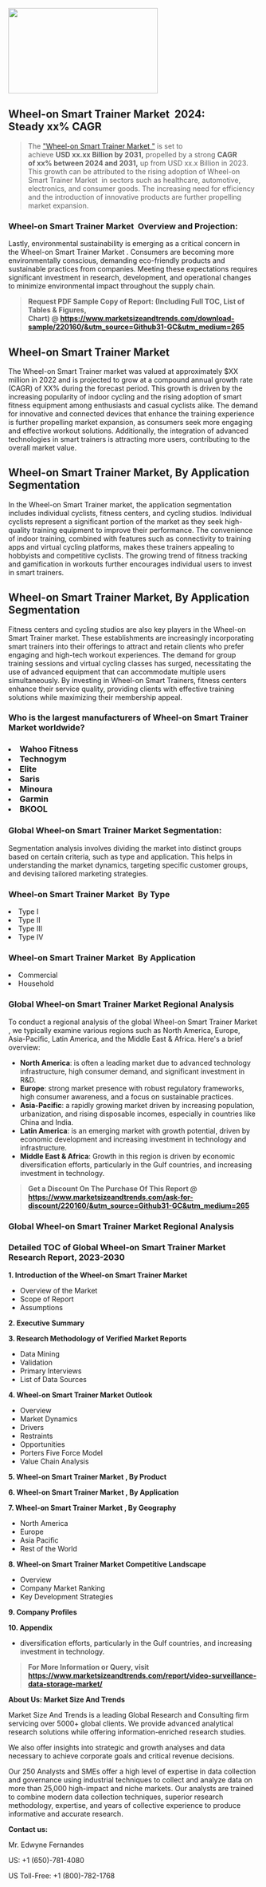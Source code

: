 <p><img class="alignnone size-medium wp-image-20088" src="https://ffe5etoiles.com/wp-content/uploads/2024/12/MST1-300x171.png" alt="" width="300" height="171" /></p><h2 id="ember46" class="ember-view reader-text-block__heading-2">Wheel-on Smart Trainer Market &nbsp;2024: Steady&nbsp;xx% CAGR</h2><blockquote id="ember47" class="ember-view reader-text-block__blockquote">The&nbsp;<a class="app-aware-link " href="https://www.marketsizeandtrends.com/download-sample/220160/&utm_source=Github31-GC&utm_medium=265" target="_blank" data-test-app-aware-link="">"Wheel-on Smart Trainer Market "</a>&nbsp;is set to achieve&nbsp;<strong>USD&nbsp;xx.xx&nbsp;Billion by 2031,</strong>&nbsp;propelled by a strong&nbsp;<strong>CAGR of&nbsp;xx% between 2024 and 2031,</strong>&nbsp;up from USD xx.x Billion in 2023. This growth can be attributed to the rising adoption of&nbsp;Wheel-on Smart Trainer Market &nbsp;in sectors such as healthcare, automotive, electronics, and consumer goods. The increasing need for efficiency and the introduction of innovative products are further propelling market expansion.</blockquote><h3 id="ember48" class="ember-view reader-text-block__heading-3">Wheel-on Smart Trainer Market &nbsp;Overview and Projection:</h3><p id="ember49" class="ember-view reader-text-block__paragraph">Lastly, environmental sustainability is emerging as a critical concern in the&nbsp;Wheel-on Smart Trainer Market . Consumers are becoming more environmentally conscious, demanding eco-friendly products and sustainable practices from companies. Meeting these expectations requires significant investment in research, development, and operational changes to minimize environmental impact throughout the supply chain.</p><blockquote id="ember50" class="ember-view reader-text-block__blockquote"><strong>Request PDF Sample Copy of Report: (Including Full TOC, List of Tables &amp; Figures, Chart)&nbsp;@&nbsp;<strong><a href="https://www.marketsizeandtrends.com/download-sample/220160/&utm_source=Github31-GC&utm_medium=265" target="_blank">https://www.marketsizeandtrends.com/download-sample/220160/&utm_source=Github31-GC&utm_medium=265</a></strong></strong></blockquote><h3 class=""><h2>Wheel-on Smart Trainer Market</h2><p>The Wheel-on Smart Trainer market was valued at approximately $XX million in 2022 and is projected to grow at a compound annual growth rate (CAGR) of XX% during the forecast period. This growth is driven by the increasing popularity of indoor cycling and the rising adoption of smart fitness equipment among enthusiasts and casual cyclists alike. The demand for innovative and connected devices that enhance the training experience is further propelling market expansion, as consumers seek more engaging and effective workout solutions. Additionally, the integration of advanced technologies in smart trainers is attracting more users, contributing to the overall market value.</p><h2>Wheel-on Smart Trainer Market, By Application Segmentation</h2><p>In the Wheel-on Smart Trainer market, the application segmentation includes individual cyclists, fitness centers, and cycling studios. Individual cyclists represent a significant portion of the market as they seek high-quality training equipment to improve their performance. The convenience of indoor training, combined with features such as connectivity to training apps and virtual cycling platforms, makes these trainers appealing to hobbyists and competitive cyclists. The growing trend of fitness tracking and gamification in workouts further encourages individual users to invest in smart trainers.</p><h2>Wheel-on Smart Trainer Market, By Application Segmentation</h2><p>Fitness centers and cycling studios are also key players in the Wheel-on Smart Trainer market. These establishments are increasingly incorporating smart trainers into their offerings to attract and retain clients who prefer engaging and high-tech workout experiences. The demand for group training sessions and virtual cycling classes has surged, necessitating the use of advanced equipment that can accommodate multiple users simultaneously. By investing in Wheel-on Smart Trainers, fitness centers enhance their service quality, providing clients with effective training solutions while maximizing their membership appeal.</p></h3><h3 id="" class="">Who is the largest manufacturers of&nbsp;Wheel-on Smart Trainer Market worldwide?</h3><h3 class=""></Li><Li>Wahoo Fitness</Li><Li> Technogym</Li><Li> Elite</Li><Li> Saris</Li><Li> Minoura</Li><Li> Garmin</Li><Li> BKOOL</h3><h3 id="ember53" class="ember-view reader-text-block__heading-3">Global&nbsp;Wheel-on Smart Trainer Market Segmentation:</h3><p id="ember54" class="ember-view reader-text-block__paragraph">Segmentation analysis involves dividing the market into distinct groups based on certain criteria, such as type and application. This helps in understanding the market dynamics, targeting specific customer groups, and devising tailored marketing strategies.</p><h3 id="" class="">Wheel-on Smart Trainer Market &nbsp;By Type</h3><p></Li><Li>Type I</Li><Li> Type II</Li><Li> Type III</Li><Li> Type IV</p><h3 id="" class="">Wheel-on Smart Trainer Market &nbsp;By Application</h3><p class=""></Li><Li>Commercial</Li><Li> Household</p><h3 id="ember62" class="ember-view reader-text-block__heading-3">Global Wheel-on Smart Trainer Market Regional Analysis</h3><p id="ember63" class="ember-view reader-text-block__paragraph">To conduct a regional analysis of the global Wheel-on Smart Trainer Market , we typically examine various regions such as North America, Europe, Asia-Pacific, Latin America, and the Middle East &amp; Africa. Here's a brief overview:</p><ul><li><strong>North America</strong>: is often a leading market due to advanced technology infrastructure, high consumer demand, and significant investment in R&amp;D.</li><li><strong>Europe</strong>: strong market presence with robust regulatory frameworks, high consumer awareness, and a focus on sustainable practices.</li><li><strong>Asia-Pacific</strong>: a rapidly growing market driven by increasing population, urbanization, and rising disposable incomes, especially in countries like China and India.</li><li><strong>Latin America</strong>: is an emerging market with growth potential, driven by economic development and increasing investment in technology and infrastructure.</li><li><strong>Middle East &amp; Africa</strong>: Growth in this region is driven by economic diversification efforts, particularly in the Gulf countries, and increasing investment in technology.</li></ul><blockquote id="ember61" class="ember-view reader-text-block__blockquote"><strong>Get a Discount On The Purchase Of This Report @ <strong><a href="https://html-cleaner.com/" target="">https://www.marketsizeandtrends.com/ask-for-discount/220160/&utm_source=Github31-GC&utm_medium=265</a></strong></strong></blockquote><h3 id="ember62" class="ember-view reader-text-block__heading-3">Global Wheel-on Smart Trainer Market Regional Analysis</h3><h3 id="" class="">Detailed TOC of Global Wheel-on Smart Trainer Market Research Report, 2023-2030</h3><p id="" class=""><strong>1. Introduction of the Wheel-on Smart Trainer Market </strong></p><ul><li>Overview of the Market</li><li>Scope of Report</li><li>Assumptions</li></ul><p id="" class=""><strong>2. Executive Summary</strong></p><p id="" class=""><strong>3. Research Methodology of Verified Market Reports</strong></p><ul><li>Data Mining</li><li>Validation</li><li>Primary Interviews</li><li>List of Data Sources</li></ul><p id="" class=""><strong>4. Wheel-on Smart Trainer Market Outlook</strong></p><ul><li>Overview</li><li>Market Dynamics</li><li>Drivers</li><li>Restraints</li><li>Opportunities</li><li>Porters Five Force Model</li><li>Value Chain Analysis</li></ul><p id="" class=""><strong>5. Wheel-on Smart Trainer Market , By Product</strong></p><p id="" class=""><strong>6. Wheel-on Smart Trainer Market , By Application</strong></p><p id="" class=""><strong>7. Wheel-on Smart Trainer Market , By Geography</strong></p><ul><li>North America</li><li>Europe</li><li>Asia Pacific</li><li>Rest of the World</li></ul><p id="" class=""><strong>8. Wheel-on Smart Trainer Market Competitive Landscape</strong></p><ul><li>Overview</li><li>Company Market Ranking</li><li>Key Development Strategies</li></ul><p id="" class=""><strong>9. Company Profiles</strong></p><p id="" class=""><strong>10. Appendix</strong></p><ul><li>diversification efforts, particularly in the Gulf countries, and increasing investment in technology.</li></ul><blockquote id="ember65" class="ember-view reader-text-block__blockquote"><strong>For More Information or Query, visit <strong><strong><a href="https://html-cleaner.com/" target="">https://www.marketsizeandtrends.com/report/video-surveillance-data-storage-market/</a></strong></strong></strong></blockquote><p id="" class=""><strong>About Us: Market Size And Trends</strong></p><p id="" class="">Market Size And Trends is a leading Global Research and Consulting firm servicing over 5000+ global clients. We provide advanced analytical research solutions while offering information-enriched research studies.</p><p id="" class="">We also offer insights into strategic and growth analyses and data necessary to achieve corporate goals and critical revenue decisions.</p><p id="" class="">Our 250 Analysts and SMEs offer a high level of expertise in data collection and governance using industrial techniques to collect and analyze data on more than 25,000 high-impact and niche markets. Our analysts are trained to combine modern data collection techniques, superior research methodology, expertise, and years of collective experience to produce informative and accurate research.</p><p id="" class=""><strong>Contact us:</strong></p><p id="" class="">Mr. Edwyne Fernandes</p><p id="" class="">US: +1 (650)-781-4080</p><p id="" class="">US Toll-Free: +1 (800)-782-1768</p>

